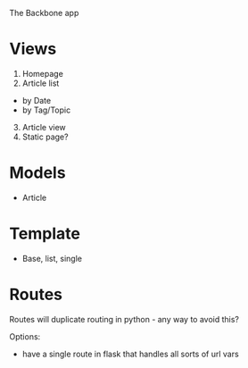The Backbone app

# Views

1. Homepage
2. Article list
  - by Date
  - by Tag/Topic
3. Article view
4. Static page?

# Models

- Article

# Template

- Base, list, single

# Routes

Routes will duplicate routing in python - any way to avoid this?

Options:

- have a single route in flask that handles all sorts of url vars

